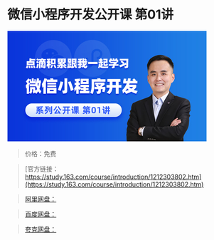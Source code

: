 # 微信小程序开发公开课 第01讲

![img](../../../assets/study163/free/a653e06a0b774704bfecf71d865e2936.jpg)

> 价格：免费

> [官方链接：https://study.163.com/course/introduction/1212303802.htm](https://study.163.com/course/introduction/1212303802.htm)

> [阿里网盘：]()

> [百度网盘：]()

> [夸克网盘：]()
